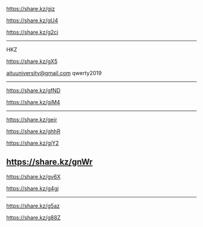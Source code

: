 https://share.kz/giz

https://share.kz/gU4

https://share.kz/g2ci

----------------------------------------
HKZ

https://share.kz/gX5

aituuniversity@gmail.com
qwerty2019


-----------------------------------
https://share.kz/gfND

https://share.kz/giM4

------------------------------
https://share.kz/gejr

https://share.kz/ghhR

https://share.kz/gjY2

https://share.kz/gnWr
------------------------------


https://share.kz/gv6X



https://share.kz/g4gj

-----------------------------------------


https://share.kz/g5az



https://share.kz/g88Z
